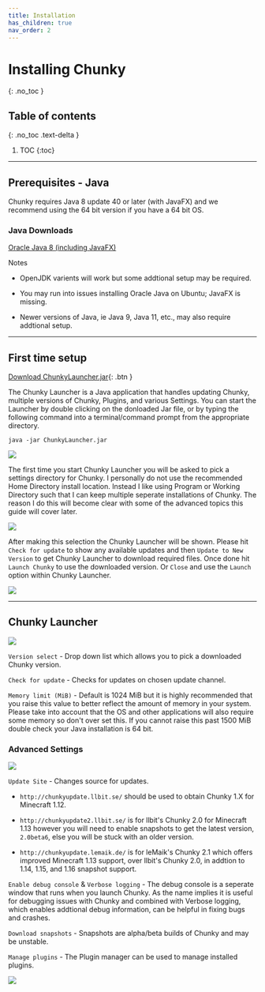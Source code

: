 ```yaml
---
title: Installation
has_children: true
nav_order: 2
---
```


# Installing Chunky
{: .no_toc }

## Table of contents
{: .no_toc .text-delta }

1. TOC
{:toc}

---

## Prerequisites - Java

Chunky requires Java 8 update 40 or later (with JavaFX) and we recommend using the 64 bit version if you have a 64 bit OS.

### Java Downloads

[Oracle Java 8 (including JavaFX)](https://www.java.com/en/download/manual.jsp)

Notes

- OpenJDK varients will work but some addtional setup may be required.

- You may run into issues installing Oracle Java on Ubuntu; JavaFX is missing.

- Newer versions of Java, ie Java 9, Java 11, etc., may also require addtional setup.

---

## First time setup

[Download ChunkyLauncher.jar](https://chunkyupdate.lemaik.de/ChunkyLauncher.jar){: .btn }

The Chunky Launcher is a Java application that handles updating Chunky, multiple versions of Chunky, Plugins, and various Settings. You can start the Launcher by double clicking on the donloaded Jar file, or by typing the following command into a terminal/command prompt from the appropriate directory.

`java -jar ChunkyLauncher.jar`

![](img/installation/chunky_first_time_setup.png)

The first time you start Chunky Launcher you will be asked to pick a settings directory for Chunky. I personally do not use the recommended Home Directory install location. Instead I like using Program or Working Directory such that I can keep multiple seperate installations of Chunky. The reason I do this will become clear with some of the advanced topics this guide will cover later.

![](img/installation/chunky_launcher.png)

After making this selection the Chunky Launcher will be shown. Please hit `Check for update` to show any available updates and then `Update to New Version` to get Chunky Launcher to download required files. Once done hit `Launch Chunky` to use the downloaded version. Or `Close` and use the `Launch` option within Chunky Launcher.

![](img/installation/chunky_update_available.png)

---

## Chunky Launcher

![](img/installation/chunky_launcher.png)

`Version select` - Drop down list which allows you to pick a downloaded Chunky version.

`Check for update` - Checks for updates on chosen update channel.

`Memory limit (MiB)` - Default is 1024 MiB but it is highly recommended that you raise this value to better reflect the amount of memory in your system. Please take into account that the OS and other applications will also require some memory so don't over set this. If you cannot raise this past 1500 MiB double check your Java installation is 64 bit.

### Advanced Settings

![](img/installation/chunky_launcher_advanced.png)

`Update Site` - Changes source for updates.

- `http://chunkyupdate.llbit.se/` should be used to obtain Chunky 1.X for Minecraft 1.12.

- `http://chunkyupdate2.llbit.se/` is for llbit's Chunky 2.0 for Minecraft 1.13 however you will need to enable snapshots to get the latest version, `2.0beta6`, else you will be stuck with an older version.

- `http://chunkyupdate.lemaik.de/` is for leMaik's Chunky 2.1 which offers improved Minecraft 1.13 support, over llbit's Chunky 2.0, in addtion to 1.14, 1.15, and 1.16 snapshot support.

`Enable debug console` & `Verbose logging` - The debug console is a seperate window that runs when you launch Chunky. As the name implies it is useful for debugging issues with Chunky and combined with Verbose logging, which enables addtional debug information, can be helpful in fixing bugs and crashes.

`Download snapshots` - Snapshots are alpha/beta builds of Chunky and may be unstable.

`Manage plugins` - The Plugin manager can be used to manage installed plugins.

![](img/installation/chunky_plugin_manager.png)


